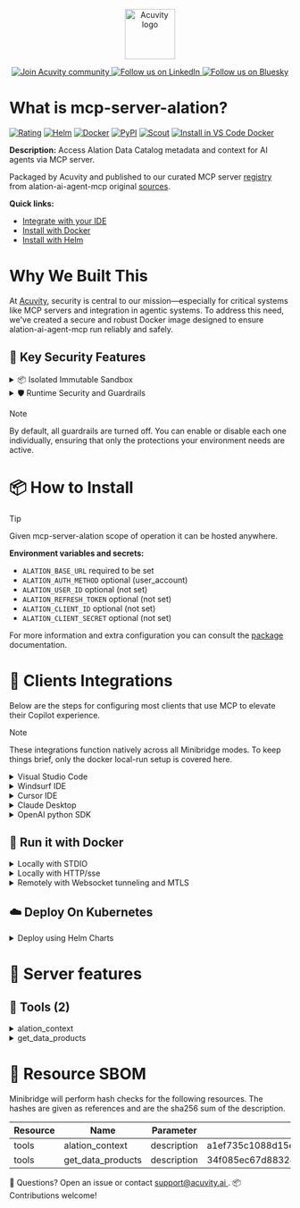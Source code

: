 <p align="center">
  <a href="https://acuvity.ai">
    <picture>
      <img src="https://mma.prnewswire.com/media/2544052/Acuvity__Logo.jpg" height="90" alt="Acuvity logo"/>
    </picture>
  </a>
</p>
<p align="center">
  <a href="https://discord.gg/BkU7fBkrNk">
    <img src="https://img.shields.io/badge/Acuvity-Join-7289DA?logo=discord&logoColor=fff" alt="Join Acuvity community" />
  </a>
<a href="https://www.linkedin.com/company/acuvity/">
    <img src="https://img.shields.io/badge/LinkedIn-Follow-7289DA" alt="Follow us on LinkedIn" />
  </a>
<a href="https://bsky.app/profile/acuvity.bsky.social">
    <img src="https://img.shields.io/badge/Bluesky-Follow-7289DA"?logo=bluesky&logoColor=fff" alt="Follow us on Bluesky" />
  </a>
</p>


# What is mcp-server-alation?
[![Rating](https://img.shields.io/badge/B-3775A9?label=Rating)](https://docs.anthropic.com/en/docs/build-with-claude/tool-use/implement-tool-use#best-practices-for-tool-definitions)
[![Helm](https://img.shields.io/badge/1.0.0-3775A9?logo=helm&label=Charts&logoColor=fff)](https://hub.docker.com/r/acuvity/mcp-server-alation/tags/)
[![Docker](https://img.shields.io/docker/image-size/acuvity/mcp-server-alation/0.3.0?logo=docker&logoColor=fff&label=0.3.0)](https://hub.docker.com/r/acuvity/mcp-server-alation)
[![PyPI](https://img.shields.io/badge/0.3.0-3775A9?logo=pypi&logoColor=fff&label=alation-ai-agent-mcp)](https://github.com/Alation/alation-ai-agent-sdk)
[![Scout](https://img.shields.io/badge/Active-3775A9?logo=docker&logoColor=fff&label=Scout)](https://hub.docker.com/r/acuvity/mcp-server-alation/)
[![Install in VS Code Docker](https://img.shields.io/badge/VS_Code-One_click_install-0078d7?logo=githubcopilot)](https://insiders.vscode.dev/redirect/mcp/install?name=mcp-server-alation&config=%7B%22args%22%3A%5B%22run%22%2C%22-i%22%2C%22--rm%22%2C%22--read-only%22%2C%22-e%22%2C%22ALATION_BASE_URL%22%2C%22docker.io%2Facuvity%2Fmcp-server-alation%3A0.3.0%22%5D%2C%22command%22%3A%22docker%22%7D)

**Description:** Access Alation Data Catalog metadata and context for AI agents via MCP server.

Packaged by Acuvity and published to our curated MCP server [registry](https://mcp.acuvity.ai) from alation-ai-agent-mcp original [sources](https://github.com/Alation/alation-ai-agent-sdk).

**Quick links:**

- [Integrate with your IDE](https://github.com/acuvity/mcp-servers-registry/blob/main/mcp-server-alation/docker/README.md#-clients-integrations)
- [Install with Docker](https://github.com/acuvity/mcp-servers-registry/tree/main/mcp-server-alation/docker/README.md#-run-it-with-docker)
- [Install with Helm](https://github.com/acuvity/mcp-servers-registry/tree/main/mcp-server-alation/charts/mcp-server-alation/README.md#how-to-install)

# Why We Built This

At [Acuvity](https://acuvity.ai), security is central to our mission—especially for critical systems like MCP servers and integration in agentic systems.
To address this need, we've created a secure and robust Docker image designed to ensure alation-ai-agent-mcp run reliably and safely.

## 🔐 Key Security Features

<details>
<summary>📦 Isolated Immutable Sandbox </summary>

- **Isolated Execution**: All tools run within secure, containerized sandboxes to enforce process isolation and prevent lateral movement.
- **Non-root by Default**: Enforces least-privilege principles, minimizing the impact of potential security breaches.
- **Read-only Filesystem**: Ensures runtime immutability, preventing unauthorized modification.
- **Version Pinning**: Guarantees consistency and reproducibility across deployments by locking tool and dependency versions.
- **CVE Scanning**: Continuously scans images for known vulnerabilities using [Docker Scout](https://docs.docker.com/scout/) to support proactive mitigation.
- **SBOM & Provenance**: Delivers full supply chain transparency by embedding metadata and traceable build information."
</details>

<details>
<summary>🛡️ Runtime Security and Guardrails</summary>

**Minibridge Integration**: [Minibridge](https://github.com/acuvity/minibridge) establishes secure Agent-to-MCP connectivity, supports Rego/HTTP-based policy enforcement 🕵️, and simplifies orchestration.

The [ARC](https://github.com/acuvity/mcp-servers-registry/tree/main) container includes a [built-in Rego policy](https://github.com/acuvity/mcp-servers-registry/tree/main/mcp-server-alation/docker/policy.rego) that enables a set of runtime "guardrails"" to help enforce security, privacy, and correct usage of your services. Below is an overview of each guardrail provided.

### 🔒 Resource Integrity

**Mitigates MCP Rug Pull Attacks**

* **Goal:** Protect users from malicious tool description changes after initial approval, preventing post-installation manipulation or deception.
* **Mechanism:** Locks tool descriptions upon client approval and verifies their integrity before execution. Any modification to the description triggers a security violation, blocking unauthorized changes from server-side updates.

### 🛡️ Guardrails

#### Covert Instruction Detection

Monitors incoming requests for hidden or obfuscated directives that could alter policy behavior.

* **Goal:** Stop attackers from slipping unnoticed commands or payloads into otherwise harmless data.
* **Mechanism:** Applies a library of regex patterns and binary‐encoding checks to the full request body. If any pattern matches a known covert channel (e.g., steganographic markers, hidden HTML tags, escape-sequence tricks), the request is rejected.

#### Sensitive Pattern Detection

Block user-defined sensitive data patterns (credential paths, filesystem references).

* **Goal:** Block accidental or malicious inclusion of sensitive information that violates data-handling rules.
* **Mechanism:** Runs a curated set of regexes against all payloads and tool descriptions—matching patterns such as `.env` files, RSA key paths, directory traversal sequences.

#### Shadowing Pattern Detection

Detects and blocks "shadowing" attacks, where a malicious MCP server sneaks hidden directives into its own tool descriptions to hijack or override the behavior of other, trusted tools.

* **Goal:** Stop a rogue server from poisoning the agent’s logic by embedding instructions that alter how a different server’s tools operate (e.g., forcing all emails to go to an attacker’s address even when the user calls a separate `send_email` tool).
* **Mechanism:** During policy load, each tool description is scanned for cross‐tool override patterns—such as `<IMPORTANT>` sections referencing other tool names, hidden side‐effects, or directives that apply to a different server’s API. Any description that attempts to shadow or extend instructions for a tool outside its own namespace triggers a policy violation and is rejected.

#### Schema Misuse Prevention

Enforces strict adherence to MCP input schemas.

* **Goal:** Prevent malformed or unexpected fields from bypassing validations, causing runtime errors, or enabling injections.
* **Mechanism:** Compares each incoming JSON object against the declared schema (required properties, allowed keys, types). Any extra, missing, or mistyped field triggers an immediate policy violation.

#### Cross-Origin Tool Access

Controls whether tools may invoke tools or services from external origins.

* **Goal:** Prevent untrusted or out-of-scope services from being called.
* **Mechanism:** Examines tool invocation requests and outgoing calls, verifying each target against an allowlist of approved domains or service names. Calls to any non-approved origin are blocked.

#### Secrets Redaction

Automatically masks sensitive values so they never appear in logs or responses.

* **Goal:** Ensure that API keys, tokens, passwords, and other credentials cannot leak in plaintext.
* **Mechanism:** Scans every text output for known secret formats (e.g., AWS keys, GitHub PATs, JWTs). Matches are replaced with `[REDACTED]` before the response is sent or recorded.

These controls ensure robust runtime integrity, prevent unauthorized behavior, and provide a foundation for secure-by-design system operations.

### Enable guardrails

To activate guardrails in your Docker containers, define the `GUARDRAILS` environment variable with the protections you need.

| Guardrail                        | Summary                                                                 |
|----------------------------------|-------------------------------------------------------------------------|
| `covert-instruction-detection`   | Detects hidden or obfuscated directives in requests.                    |
| `sensitive-pattern-detection`    | Flags patterns suggesting sensitive data or filesystem exposure.        |
| `shadowing-pattern-detection`    | Identifies tool descriptions that override or influence others.         |
| `schema-misuse-prevention`       | Enforces strict schema compliance on input data.                        |
| `cross-origin-tool-access`       | Controls calls to external services or APIs.                            |
| `secrets-redaction`              | Prevents exposure of credentials or sensitive values.                   |

Example: add `-e GUARDRAILS="secrets-redaction sensitive-pattern-detection"` to enable those guardrails.

## 🔒 Basic Authentication via Shared Secret

Provides a lightweight auth layer using a single shared token.

* **Mechanism:** Expects clients to send an `Authorization` header with the predefined secret.
* **Use Case:** Quickly lock down your endpoint in development or simple internal deployments—no complex OAuth/OIDC setup required.

To turn on Basic Authentication, define `BASIC_AUTH_SECRET` environment variable with a shared secret.

Example: add `-e BASIC_AUTH_SECRET="supersecret"` to enable the basic authentication.

> While basic auth will protect against unauthorized access, you should use it only in controlled environment,
> rotate credentials frequently and **always** use TLS.

</details>

> [!NOTE]
> By default, all guardrails are turned off. You can enable or disable each one individually, ensuring that only the protections your environment needs are active.


# 📦 How to Install


> [!TIP]
> Given mcp-server-alation scope of operation it can be hosted anywhere.

**Environment variables and secrets:**
  - `ALATION_BASE_URL` required to be set
  - `ALATION_AUTH_METHOD` optional (user_account)
  - `ALATION_USER_ID` optional (not set)
  - `ALATION_REFRESH_TOKEN` optional (not set)
  - `ALATION_CLIENT_ID` optional (not set)
  - `ALATION_CLIENT_SECRET` optional (not set)

For more information and extra configuration you can consult the [package](https://github.com/Alation/alation-ai-agent-sdk) documentation.

# 🧰 Clients Integrations

Below are the steps for configuring most clients that use MCP to elevate their Copilot experience.

> [!NOTE]
> These integrations function natively across all Minibridge modes.
> To keep things brief, only the docker local-run setup is covered here.

<details>
<summary>Visual Studio Code</summary>

To get started immediately, you can use the "one-click" link below:

[![Install in VS Code Docker](https://img.shields.io/badge/VS_Code-One_click_install-0078d7?logo=githubcopilot)](https://insiders.vscode.dev/redirect/mcp/install?name=mcp-server-alation&config=%7B%22args%22%3A%5B%22run%22%2C%22-i%22%2C%22--rm%22%2C%22--read-only%22%2C%22-e%22%2C%22ALATION_BASE_URL%22%2C%22docker.io%2Facuvity%2Fmcp-server-alation%3A0.3.0%22%5D%2C%22command%22%3A%22docker%22%7D)

## Global scope

Press `ctrl + shift + p` and type `Preferences: Open User Settings JSON` to add the following section:

```json
{
  "mcp": {
    "servers": {
      "acuvity-mcp-server-alation": {
        "env": {
          "ALATION_BASE_URL": "TO_BE_SET"
        },
        "command": "docker",
        "args": [
          "run",
          "-i",
          "--rm",
          "--read-only",
          "-e",
          "ALATION_BASE_URL",
          "docker.io/acuvity/mcp-server-alation:0.3.0"
        ]
      }
    }
  }
}
```

## Workspace scope

In your workspace create a file called `.vscode/mcp.json` and add the following section:

```json
{
  "servers": {
    "acuvity-mcp-server-alation": {
      "env": {
        "ALATION_BASE_URL": "TO_BE_SET"
      },
      "command": "docker",
      "args": [
        "run",
        "-i",
        "--rm",
        "--read-only",
        "-e",
        "ALATION_BASE_URL",
        "docker.io/acuvity/mcp-server-alation:0.3.0"
      ]
    }
  }
}
```

> To pass secrets you should use the `promptString` input type described in the [Visual Studio Code documentation](https://code.visualstudio.com/docs/copilot/chat/mcp-servers).

</details>

<details>
<summary>Windsurf IDE</summary>

In `~/.codeium/windsurf/mcp_config.json` add the following section:

```json
{
  "mcpServers": {
    "acuvity-mcp-server-alation": {
      "env": {
        "ALATION_BASE_URL": "TO_BE_SET"
      },
      "command": "docker",
      "args": [
        "run",
        "-i",
        "--rm",
        "--read-only",
        "-e",
        "ALATION_BASE_URL",
        "docker.io/acuvity/mcp-server-alation:0.3.0"
      ]
    }
  }
}
```

See [Windsurf documentation](https://docs.windsurf.com/windsurf/mcp) for more info.

</details>

<details>
<summary>Cursor IDE</summary>

Add the following JSON block to your mcp configuration file:
- `~/.cursor/mcp.json` for global scope
- `.cursor/mcp.json` for project scope

```json
{
  "mcpServers": {
    "acuvity-mcp-server-alation": {
      "env": {
        "ALATION_BASE_URL": "TO_BE_SET"
      },
      "command": "docker",
      "args": [
        "run",
        "-i",
        "--rm",
        "--read-only",
        "-e",
        "ALATION_BASE_URL",
        "docker.io/acuvity/mcp-server-alation:0.3.0"
      ]
    }
  }
}
```

See [cursor documentation](https://docs.cursor.com/context/model-context-protocol) for more information.

</details>
<details>

<summary>Claude Desktop</summary>

In the `claude_desktop_config.json` configuration file add the following section:

```json
{
  "mcpServers": {
    "acuvity-mcp-server-alation": {
      "env": {
        "ALATION_BASE_URL": "TO_BE_SET"
      },
      "command": "docker",
      "args": [
        "run",
        "-i",
        "--rm",
        "--read-only",
        "-e",
        "ALATION_BASE_URL",
        "docker.io/acuvity/mcp-server-alation:0.3.0"
      ]
    }
  }
}
```

See [Anthropic documentation](https://docs.anthropic.com/en/docs/agents-and-tools/mcp) for more information.
</details>

<details>
<summary>OpenAI python SDK</summary>

## Running locally

```python
async with MCPServerStdio(
    params={
        "env": {"ALATION_BASE_URL":"TO_BE_SET"},
        "command": "docker",
        "args": ["run","-i","--rm","--read-only","-e","ALATION_BASE_URL","docker.io/acuvity/mcp-server-alation:0.3.0"]
    }
) as server:
    tools = await server.list_tools()
```

## Running remotely

```python
async with MCPServerSse(
    params={
        "url": "http://<ip>:<port>/sse",
    }
) as server:
    tools = await server.list_tools()
```

See [OpenAI Agents SDK docs](https://openai.github.io/openai-agents-python/mcp/) for more info.

</details>

## 🐳 Run it with Docker

<details>
<summary>Locally with STDIO</summary>

In your client configuration set:

- command: `docker`
- arguments: `run -i --rm --read-only -e ALATION_BASE_URL docker.io/acuvity/mcp-server-alation:0.3.0`

</details>

<details>
<summary>Locally with HTTP/sse</summary>

Simply run as:

```console
docker run -it -p 8000:8000 --rm --read-only -e ALATION_BASE_URL docker.io/acuvity/mcp-server-alation:0.3.0
```

Then on your application/client, you can configure to use it like:

```json
{
  "mcpServers": {
    "acuvity-mcp-server-alation": {
      "url": "http://localhost:8000/sse"
    }
  }
}
```

You might have to use different ports for different tools.

</details>

<details>
<summary>Remotely with Websocket tunneling and MTLS </summary>

> This section assume you are familiar with TLS and certificates and will require:
> - a server certificate with proper DNS/IP field matching your tool deployment.
> - a client-ca used to sign client certificates

1. Start the server in `backend` mode
 - add an environment variable like `-e MINIBRIDGE_MODE=backend`
 - add the TLS certificates (recommended) through a volume let's say `/certs` ex (`-v $PWD/certs:/certs`)
 - instruct minibridge to use those certs with
   - `-e MINIBRIDGE_TLS_SERVER_CERT=/certs/server-cert.pem`
   - `-e MINIBRIDGE_TLS_SERVER_KEY=/certs/server-key.pem`
   - `-e MINIBRIDGE_TLS_SERVER_KEY_PASS=optional`
   - `-e MINIBRIDGE_TLS_SERVER_CLIENT_CA=/certs/client-ca.pem`

2. Start `minibridge` locally in frontend mode:
  - Get [minibridge](https://github.com/acuvity/minibridge) binary for your OS.

In your client configuration, Minibridge works like any other STDIO command.

Example for Claude Desktop:

```json
{
  "mcpServers": {
    "acuvity-mcp-server-alation": {
      "command": "minibridge",
      "args": ["frontend", "--backend", "wss://<remote-url>:8000/ws", "--tls-client-backend-ca", "/path/to/ca/that/signed/the/server-cert.pem/ca.pem", "--tls-client-cert", "/path/to/client-cert.pem", "--tls-client-key", "/path/to/client-key.pem"]
    }
  }
}
```

That's it.

Minibridge offers a host of additional features. For step-by-step guidance, please visit the wiki. And if anything’s unclear, don’t hesitate to reach out!

</details>

## ☁️ Deploy On Kubernetes

<details>
<summary>Deploy using Helm Charts</summary>

### Chart settings requirements

This chart requires some mandatory information to be installed.

**Optional Secrets**:
  - `ALATION_REFRESH_TOKEN` secret to be set as secrets.ALATION_REFRESH_TOKEN either by `.value` or from existing with `.valueFrom`
  - `ALATION_CLIENT_ID` secret to be set as secrets.ALATION_CLIENT_ID either by `.value` or from existing with `.valueFrom`
  - `ALATION_CLIENT_SECRET` secret to be set as secrets.ALATION_CLIENT_SECRET either by `.value` or from existing with `.valueFrom`

**Mandatory Environment variables**:
  - `ALATION_BASE_URL` environment variable to be set by env.ALATION_BASE_URL

**Optional Environment variables**:
  - `ALATION_AUTH_METHOD="user_account"` environment variable can be changed with env.ALATION_AUTH_METHOD="user_account"
  - `ALATION_USER_ID=""` environment variable can be changed with env.ALATION_USER_ID=""

### How to install

You can inspect the chart `README`:

```console
helm show readme oci://docker.io/acuvity/mcp-server-alation --version 1.0.0
````

You can inspect the values that you can configure:

```console
helm show values oci://docker.io/acuvity/mcp-server-alation --version 1.0.0
````

Install with helm

```console
helm install mcp-server-alation oci://docker.io/acuvity/mcp-server-alation --version 1.0.0
```

From there your MCP server mcp-server-alation will be reachable by default through `http/sse` from inside the cluster using the Kubernetes Service `mcp-server-alation` on port `8000` by default. You can change that by looking at the `service` section of the `values.yaml` file.

### How to Monitor

The deployment will create a Kubernetes service with a `healthPort`, that is used for liveness probes and readiness probes. This health port can also be used by the monitoring stack of your choice and exposes metrics under the `/metrics` path.

See full charts [Readme](https://github.com/acuvity/mcp-servers-registry/tree/main/mcp-server-alation/charts/mcp-server-alation/README.md) for more details about settings and runtime security including guardrails activation.

</details>

# 🧠 Server features

## 🧰 Tools (2)
<details>
<summary>alation_context</summary>

**Description**:

```

        Retrieves contextual information from Alation's data catalog using natural language questions.

        This tool translates natural language questions into catalog queries and returns structured data about:
        - Tables (including description, common joins, common filters, schema (columns))
        - Columns/Attributes (with types and sample values)
        - Documentation (Includes various object types like articles, glossaries, document folders, documents)
        - Queries (includes description and sql content)

        IMPORTANT: Always pass the exact, unmodified user question to this tool. The internal API 
        handles query processing, rewriting, and optimization automatically.

        Examples:
        - "What tables contain customer information?"
        - "Find documentation about our data warehouse" 
        - "What are the commonly joined tables with customer_profile?"
        - "Can you explain the difference between loan type and loan term?"

        The tool returns JSON-formatted metadata relevant to your question, enabling data discovery
        and exploration through conversational language.

        Parameters:
        - question (string): The exact user question, unmodified and uninterpreted
        - signature (JSON, optional): A JSON specification of which fields to include in the response
          This allows customizing the response format and content.

        Signature format:
        ```json
            {
              "{object_type}": {
                "fields_required": ["field1", "field2"], //List of fields
                "fields_optional": ["field3", "field4"], //List of fields
                "search_filters": {
                  "domain_ids": [123, 456], //List of integer values
                  "flags": ["Endorsement", "Deprecation", "Warning"],  // Only these three values are supported
                  "fields": {
                    "tag_ids": [789], //List of integer values
                    "ds": [101], //List of integer values
                    ...
                  }
                },
                "child_objects": {
                  "{child_type}": {
                    "fields": ["field1", "field2"] //List of fields
                  }
                }
              }
            }

```

**Parameter**:

| Name | Type | Description | Required? |
|-----------|------|-------------|-----------|
| question | string | not set | Yes
| signature | any | not set | No
</details>
<details>
<summary>get_data_products</summary>

**Description**:

```

          Retrieve data products from Alation using direct lookup or search.

          Parameters (provide exactly ONE):

          product_id (optional): Exact product identifier for fast direct retrieval
          query (optional): Natural language search query for discovery and exploration
          IMPORTANT: You must provide either product_id OR query, never both.

          Usage Examples:

          get_data_products(product_id="finance:loan_performance_analytics")
          get_data_products(product_id="sg01")
          get_data_products(product_id="d9e2be09-9b36-4052-8c22-91d1cc7faa53")
          get_data_products(query="customer analytics dashboards")
          get_data_products(query="fraud detection models")
          Returns:
          {
          "instructions": "Context about the results and next steps",
          "results": list of data products
          }

          Response Behavior:

          Single result: Complete product specification with all metadata
          Multiple results: Summary format (name, id, description, url)
          
```

**Parameter**:

| Name | Type | Description | Required? |
|-----------|------|-------------|-----------|
| product_id | any | not set | No
| query | any | not set | No
</details>


# 🔐 Resource SBOM

Minibridge will perform hash checks for the following resources. The hashes are given as references and are the sha256 sum of the description.

| Resource | Name | Parameter | Hash |
|-----------|------|------|------|
| tools | alation_context | description | a1ef735c1088d15efbc4ae034f24d2fcd478708ccd9cc8c725114a2a61e225ae |
| tools | get_data_products | description | 34f085ec67d883241891992e2379518e2ea1b18220bc33bd6738c1e6721f045b |


💬 Questions? Open an issue or contact [ support@acuvity.ai ](mailto:support@acuvity.ai).
📦 Contributions welcome!
